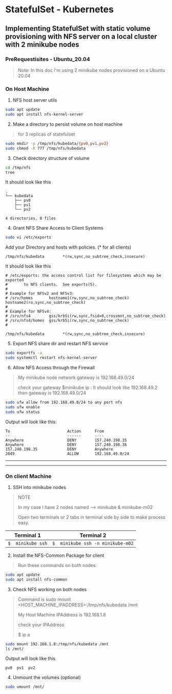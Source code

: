 # StatefulSet - Kubernetes

## Implementing StatefulSet with static volume provisioning with NFS server on a local cluster with 2 minikube nodes

### PreRequestisites  - Ubuntu_20.04

> Note: In this doc I'm using 2 minikube nodes provisioned on a Ubuntu 20.04


### **On Host Machine**

1. NFS host server utils

```bash
sudo apt update
sudo apt install nfs-kernel-server
```

2. Make a directory to persist volume on host machine

> for 3 replicas of statefulset
```bash
sudo mkdir -p /tmp/nfs/kubedata/{pv0,pv1,pv2}
sudo chmod -R 777 /tmp/nfs/kubedata
```

3. Check directory structure of volume 

```bash
cd /tmp/nfs
tree
```

It should look like this

```text
.
└── kubedata
    ├── pv0
    ├── pv1
    └── pv2

4 directories, 0 files
```

4. Grant NFS Share Access to Client Systems

```bash
sudo vi /etc/exports
```

Add your Directory and hosts with policies. (* for all clients)

```
/tmp/nfs/kubedata        *(rw,sync,no_subtree_check,insecure)

```
It should look like this

```
# /etc/exports: the access control list for filesystems which may be exported
#		to NFS clients.  See exports(5).
#
# Example for NFSv2 and NFSv3:
# /srv/homes       hostname1(rw,sync,no_subtree_check) hostname2(ro,sync,no_subtree_check)
#
# Example for NFSv4:
# /srv/nfs4        gss/krb5i(rw,sync,fsid=0,crossmnt,no_subtree_check)
# /srv/nfs4/homes  gss/krb5i(rw,sync,no_subtree_check)
#

/tmp/nfs/kubedata        *(rw,sync,no_subtree_check,insecure)

```

5. Export NFS share dir and restart NFS service

```bash
sudo exportfs -a
sudo systemctl restart nfs-kernel-server
```

6. Allow NFS Access through the Firewall
> My minikube node network gateway is 192.168.49.0/24
> 
> check your gateway $minikube ip  : It should look like 192.168.49.2 then gateway is 192.168.49.0/24
```bash
sudo ufw allow from 192.168.49.0/24 to any port nfs
sudo ufw enable
sudo ufw status
```

Output will look like this:

```text
To                         Action      From
--                         ------      ----
Anywhere                   DENY        157.240.198.35            
Anywhere                   DENY        157.240.198.36            
157.240.198.35             DENY        Anywhere                  
2049                       ALLOW       192.168.49.0/24           
```

---
---

### **On client Machine**

1. SSH into minikube nodes
> NOTE
>
> In my case I have 2 nodes named --> minikube & minikube-m02
>
> Open two terminals or 2 tabs in terminal side by side to make process easy.

| Terminal 1 | Terminal 2 |
|--|--|
| ```$  minikube ssh``` | ```$  minikube ssh -n minikube-m02``` |


2. Install the NFS-Common Package for client
> Run these commands on both nodes.

```bash
sudo apt update
sudo apt install nfs-common
```
3. Check NFS working on both nodes
> Command is sudo mount <HOST_MACHINE_IPADDRESS>:/tmp/nfs/kubedata /mnt
>
> My Host Machine IPAddress is 192.168.1.8
>
> check your IPAddress
>
> $ ip a
```bash
sudo mount 192.168.1.8:/tmp/nfs/kubedata /mnt
ls /mnt/
```

Output will look like this

```text
pv0  pv1  pv2
```

4. Unmount the volumes (optional)

```bash
sudo umount /mnt/
```




